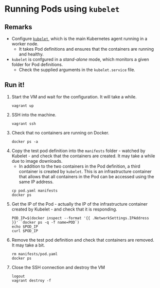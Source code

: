 # Running Pods using `kubelet`

## Remarks

- Configure [`kubelet`](https://kubernetes.io/docs/concepts/overview/components/#kubelet), which is the main Kubernetes agent running in a worker node.
  - It takes Pod definitions and ensures that the containers are running and healthy.
- `kubelet` is confgured in a *stand-alone* mode, which monitors a given folder for Pod definitions.
  - Check the supplied arguments in the `kubelet.service` file.

## Run it!

1. Start the VM and wait for the configuration. It will take a while.
    ```
    vagrant up
    ```
1. SSH into the machine.
    ```
    vagrant ssh
    ```
1. Check that no containers are running on Docker.
    ```
    docker ps -a
    ```
1. Copy the test pod definition into the `manifests` folder - watched by Kubelet - and check that the containers are created. It may take a while due to image downloads.
    - In addition to the two containers in the Pod definition, a third container is created by `kubelet`. This is an infrastructure container that allows that all containers in the Pod can be accessed using the same IP address.
    ```
    cp pod.yaml manifests
    docker ps
    ```
1. Get the IP of the Pod - actually the IP of the infrastructure container created by Kubelet - and check that it is responding.
    ```
    POD_IP=$(docker inspect --format '{{ .NetworkSettings.IPAddress  }}' `docker ps -q -f name=POD`)
    echo $POD_IP
    curl $POD_IP
    ```
1. Remove the test pod definition and check that containers are removed. It may take a bit.
    ```
    rm manifests/pod.yaml
    docker ps
    ```
1. Close the SSH connection and destroy the VM
    ```
    logout
    vagrant destroy -f
    ```